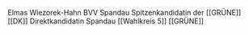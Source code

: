 Elmas Wiezorek-Hahn
BVV Spandau Spitzenkandidatin der [[GRÜNE]]
[[DK]] Direktkandidatin Spandau [[Wahlkreis 5]] [[GRÜNE]]